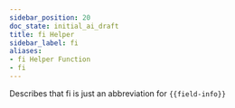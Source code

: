 ```yaml
---
sidebar_position: 20
doc_state: initial_ai_draft
title: fi Helper
sidebar_label: fi
aliases:
- fi Helper Function
- fi
---
```


Describes that fi is just an abbreviation for `{{field-info}}`